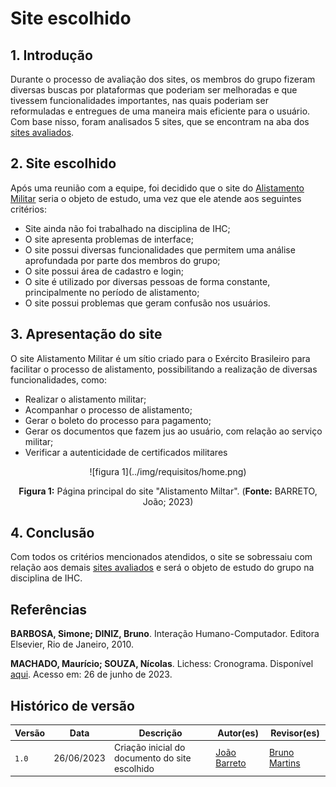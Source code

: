 # Site escolhido

## 1. Introdução

Durante o processo de avaliação dos sites, os membros do grupo fizeram diversas buscas por plataformas que poderiam ser melhoradas e que tivessem funcionalidades importantes, nas quais poderiam ser reformuladas e entregues de uma maneira mais eficiente para o usuário. Com base nisso, foram analisados 5 sites, que se encontram na aba dos [sites avaliados](sites_avaliados.md).

## 2. Site escolhido

Após uma reunião com a equipe, foi decidido que o site do [Alistamento Militar](./avaliacoes/alistamento.md) seria o objeto de estudo, uma vez que ele atende aos seguintes critérios:

- Site ainda não foi trabalhado na disciplina de IHC;
- O site apresenta problemas de interface;
- O site possui diversas funcionalidades que permitem uma análise aprofundada por parte dos membros do grupo;
- O site possui área de cadastro e login;
- O site é utilizado por diversas pessoas de forma constante, principalmente no período de alistamento;
- O site possui problemas que geram confusão nos usuários.

## 3. Apresentação do site

O site Alistamento Militar é um sítio criado para o Exército Brasileiro para facilitar o processo de alistamento, possibilitando a realização de diversas funcionalidades, como:

- Realizar o alistamento militar;
- Acompanhar o processo de alistamento;
- Gerar o boleto do processo para pagamento;
- Gerar os documentos que fazem jus ao usuário, com relação ao serviço militar;
- Verificar a autenticidade de certificados militares

<center>
    ![figura 1](../img/requisitos/home.png)
    
**Figura 1:** Página principal do site "Alistamento Miltar". (**Fonte:** BARRETO, João; 2023)
</center>

## 4. Conclusão

Com todos os critérios mencionados atendidos, o site se sobressaiu com relação aos demais [sites avaliados](sites_avaliados.md) e será o objeto de estudo do grupo na disciplina de IHC.

## Referências

**BARBOSA, Simone; DINIZ, Bruno**. Interação Humano-Computador. Editora Elsevier, Rio de Janeiro, 2010.

**MACHADO, Maurício; SOUZA, Nícolas**. Lichess: Cronograma. Disponível [aqui](https://interacao-humano-computador.github.io/2022.2-Lichess/planejamento/app_selected/). Acesso em: 26 de junho de 2023.

## Histórico de versão
| Versão | Data | Descrição | Autor(es) | Revisor(es) |
| --- | --- | --- | --- | --- |
|  `1.0`   | 26/06/2023 | Criação inicial do documento do site escolhido | [João Barreto](https://github.com/JoaoBarreto03) |  [Bruno Martins](https://github.com/gitbmvb) |